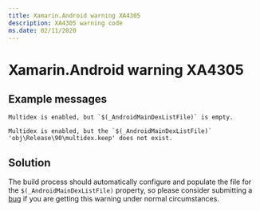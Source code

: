 ```yaml
---
title: Xamarin.Android warning XA4305
description: XA4305 warning code
ms.date: 02/11/2020
---
```

# Xamarin.Android warning XA4305

## Example messages

```
Multidex is enabled, but `$(_AndroidMainDexListFile)` is empty.
```

```
Multidex is enabled, but the `$(_AndroidMainDexListFile)` 'obj\Release\90\multidex.keep' does not exist.
```

## Solution

The build process should automatically configure and populate the file for the
`$(_AndroidMainDexListFile)` property, so please consider submitting a
[bug][bug] if you are getting this warning under normal circumstances.

[bug]: https://github.com/xamarin/xamarin-android/wiki/Submitting-Bugs,-Feature-Requests,-and-Pull-Requests
